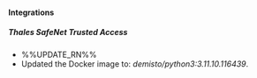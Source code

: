 
#### Integrations

##### Thales SafeNet Trusted Access

- %%UPDATE_RN%%
- Updated the Docker image to: *demisto/python3:3.11.10.116439*.
